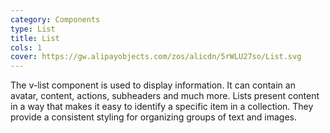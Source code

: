 ```yaml
---
category: Components
type: List
title: List
cols: 1
cover: https://gw.alipayobjects.com/zos/alicdn/5rWLU27so/List.svg
---
```


The v-list component is used to display information. It can contain an avatar, content, actions, subheaders and much more. Lists present content in a way that makes it easy to identify a specific item in a collection. They provide a consistent styling for organizing groups of text and images.
